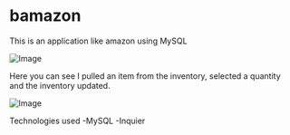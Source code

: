 # bamazon
This is an application like amazon using MySQL

![Image](screenshots/bamazon1.png)

Here you can see I pulled an item from the inventory, selected a quantity and the inventory updated. 

![Image](screenshots/bamazon2.png)

Technologies used 
-MySQL
-Inquier

